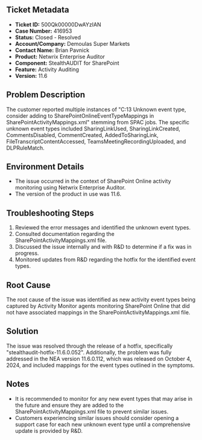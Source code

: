 ## Ticket Metadata
- **Ticket ID:** 500Qk00000DwAYzIAN
- **Case Number:** 416953
- **Status:** Closed - Resolved
- **Account/Company:** Demoulas Super Markets
- **Contact Name:** Brian Pavnick
- **Product:** Netwrix Enterprise Auditor
- **Component:** StealthAUDIT for SharePoint
- **Feature:** Activity Auditing
- **Version:** 11.6

## Problem Description
The customer reported multiple instances of "C:13 Unknown event type, consider adding to SharePointOnlineEventTypeMappings in SharePointActivityMappings.xml" stemming from SPAC jobs. The specific unknown event types included SharingLinkUsed, SharingLinkCreated, CommentsDisabled, CommentCreated, AddedToSharingLink, FileTranscriptContentAccessed, TeamsMeetingRecordingUploaded, and DLPRuleMatch.

## Environment Details
- The issue occurred in the context of SharePoint Online activity monitoring using Netwrix Enterprise Auditor.
- The version of the product in use was 11.6.

## Troubleshooting Steps
1. Reviewed the error messages and identified the unknown event types.
2. Consulted documentation regarding the SharePointActivityMappings.xml file.
3. Discussed the issue internally and with R&D to determine if a fix was in progress.
4. Monitored updates from R&D regarding the hotfix for the identified event types.

## Root Cause
The root cause of the issue was identified as new activity event types being captured by Activity Monitor agents monitoring SharePoint Online that did not have associated mappings in the SharePointActivityMappings.xml file.

## Solution
The issue was resolved through the release of a hotfix, specifically "stealthaudit-hotfix-11.6.0.052". Additionally, the problem was fully addressed in the NEA version 11.6.0.112, which was released on October 4, 2024, and included mappings for the event types outlined in the symptoms.

## Notes
- It is recommended to monitor for any new event types that may arise in the future and ensure they are added to the SharePointActivityMappings.xml file to prevent similar issues.
- Customers experiencing similar issues should consider opening a support case for each new unknown event type until a comprehensive update is provided by R&D.